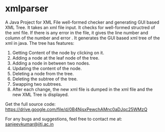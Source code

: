 xmlparser
=========
 A Java Project for XML File well-formed checker and generating GUI based XML Tree.
 It takes an xml file input. It checks for well-formed structred of the xml file. If there is any error in the file, it gives the line number and column of the number and error . 
 It generates the GUI based xml tree of the xml  in java. The tree has features:
 1. Getting Content of the node by clicking on it.
 2. Adding a node at the leaf node of the tree.
 3. Adding a node in between two nodes.
 4. Updating the content of the node.
 5. Deleting a node from the tree.
 6. Deleting the subtree of the tree.
 7. Swapping two subtrees.
 8. After each change, the new xml file is dumped in the xml file and the new XML Tree is displayed.
  

  Get the full source code: https://drive.google.com/file/d/0B4NjsxPewchAMnc0aDJqc25WMzQ
  
  For any bugs and suggestions, feel free to contact me at:  sanjeevkumar@iitj.ac.in
